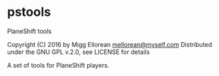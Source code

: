 # pstools
PlaneShift tools

Copyright (C) 2016 by Migg Ellorean <mellorean@myself.com>
Distributed under the GNU GPL v.2.0, see LICENSE for details

A set of tools for PlaneShift players.
